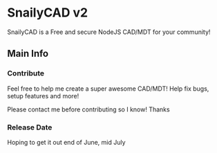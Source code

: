 # SnailyCAD v2

SnailyCAD is a Free and secure NodeJS CAD/MDT for your community!

## Main Info

### Contribute

Feel free to help me create a super awesome CAD/MDT! Help fix bugs, setup features and more!

Please contact me before contributing so I know! Thanks

### Release Date

Hoping to get it out end of June, mid July

<!-- ## Features

- Citizen, EMS/FD, Police and Dispatch Dashboard -->
